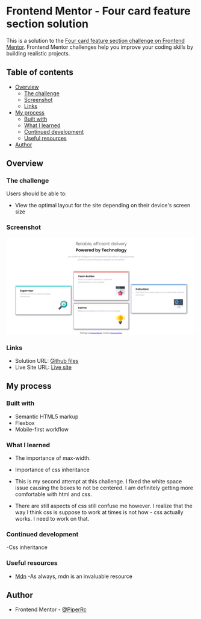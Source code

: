 # Frontend Mentor - Four card feature section solution

This is a solution to the [Four card feature section challenge on Frontend Mentor](https://www.frontendmentor.io/challenges/four-card-feature-section-weK1eFYK). Frontend Mentor challenges help you improve your coding skills by building realistic projects. 

## Table of contents

- [Overview](#overview)
  - [The challenge](#the-challenge)
  - [Screenshot](#screenshot)
  - [Links](#links)
- [My process](#my-process)
  - [Built with](#built-with)
  - [What I learned](#what-i-learned)
  - [Continued development](#continued-development)
  - [Useful resources](#useful-resources)
- [Author](#author)




## Overview

### The challenge

Users should be able to:

- View the optimal layout for the site depending on their device's screen size

### Screenshot
![Screenshot](https://github.com/PiperRc/Four-Card-Feature-/blob/main/desktop%20screenshot.png)

### Links

- Solution URL: [Github files](https://github.com/PiperRc/Four-Card-Feature-)
- Live Site URL: [Live site](https://piperrc.github.io/Four-Card-Feature-/)

## My process

### Built with

- Semantic HTML5 markup
- Flexbox
- Mobile-first workflow


### What I learned

- The importance of max-width.
- Importance of css inheritance
- This is my second attempt at this challenge. I fixed the white space issue causing the boxes to not be centered.  I am definitely getting more comfortable with html and css. 

- There are still aspects of css still confuse me however.  I realize that the way  I think css is suppose to work at times is not how - css actually works. I need to work on that.
### Continued development

-Css inheritance

### Useful resources

- [Mdn](https://developer.mozilla.org/en-US/docs/Web/CSS) -As always, mdn is an invaluable resource



## Author

- Frontend Mentor - [@PiperRc](https://www.frontendmentor.io/profile/PiperRc)


